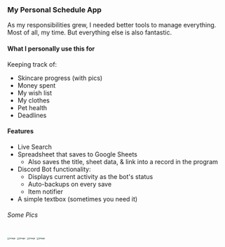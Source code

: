 ### My Personal Schedule App

As my responsibilities grew, I needed better tools to manage everything. Most of all, my time. But everything else is also fantastic.

#### What I personally use this for

Keeping track of:

- Skincare progress (with pics)
- Money spent
- My wish list
- My clothes
- Pet health
- Deadlines

#### Features

- Live Search
- Spreadsheet that saves to Google Sheets
  - Also saves the title, sheet data, & link into a record in the program
- Discord Bot functionality:
  - Displays current activity as the bot's status
  - Auto-backups on every save
  - Item notifier
- A simple textbox (sometimes you need it)


###### Some Pics

<img src="https://user-images.githubusercontent.com/60787559/221429296-2e8f2ebd-4afc-44d4-8645-595491f8d2e2.png" alt="image" style="zoom: 33%;" />
<img src="https://user-images.githubusercontent.com/60787559/221429315-8852a1fb-0c50-47ae-9e37-2b060f60af94.png" alt="image" style="zoom: 33%;" />
<img src="https://user-images.githubusercontent.com/60787559/221429328-86bba8c3-d358-44ca-9f0d-dac442f3c1c9.png" alt="image" style="zoom: 33%;" />
<img src="https://user-images.githubusercontent.com/60787559/221429345-ca650e98-6421-43e4-997a-59810d4690ba.png" alt="image" style="zoom: 33%;" />
